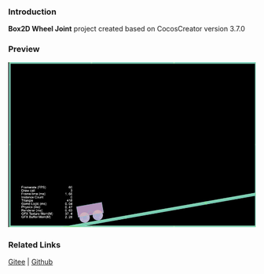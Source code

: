 ### Introduction
**Box2D Wheel Joint** project created based on CocosCreator version 3.7.0

### Preview
![image](../../../gif/202211/2022110322.gif)

### Related Links
[Gitee](https://gitee.com/mirrors_cocos-creator/cocos-example-physics/tree/v3.x/2d/box2d/assets/cases/example/joints) | [Github](https://github.com/cocos/cocos-example-physics/tree/v3.x/2d/box2d/assets/cases/example/joints)